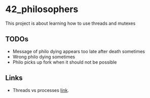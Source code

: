 # 42_philosophers
This project is about learning how to use threads and mutexes   

## TODOs   
- Message of philo dying appears too late after death sometimes
- Wrong philo dying sometimes
- Philo picks up fork when it should not be possible

## Links
- Threads vs processes [link](https://medium.com/@jalal92/lets-discuss-threads-grab-a-coffee-ad4d4ebf7181).
